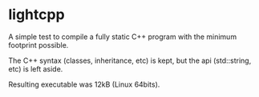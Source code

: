 # lightcpp

A simple test to compile a fully static C++ program with the minimum footprint possible.

The C++ syntax (classes, inheritance, etc) is kept, but the api (std::string, etc) is left aside.

Resulting executable was 12kB (Linux 64bits).
